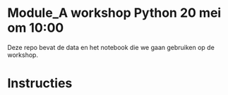 # Module_A workshop Python 20 mei om 10:00
Deze repo bevat de data en het notebook die we gaan gebruiken op de workshop.

# Instructies

